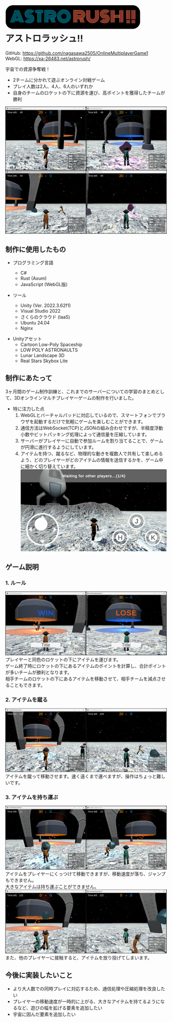 # ![ゲーム概要画像](readme_img/logo.png)<br>アストロラッシュ!!
GitHub: https://github.com/nagasawa2505/OnlineMultiplayerGame1
<br> 
WebGL: https://xa-26483.net/astrorush/
<br>

宇宙での資源争奪戦！
- 2チームに分かれて遊ぶオンライン対戦ゲーム
- プレイ人数は2人、4人、6人のいずれか
- 自身のチームのロケットの下に資源を運び、高ポイントを獲得したチームが勝利

![ゲーム概要画像](readme_img/multiplayers.png)
## 制作に使用したもの
- プログラミング言語
  - C#
  - Rust (Axum)
  - JavaScript (WebGL版)

- ツール
  - Unity (Ver. 2022.3.62f1)
  - Visual Studio 2022
  - さくらのクラウド (IaaS)
  - Ubuntu 24.04
  - Nginx

* Unityアセット
  - Cartoon Low-Poly Spaceship
  - LOW POLY ASTRONAULTS
  - Lunar Landscape 3D
  - Real Stars Skybox Lite

## 制作にあたって
3ヶ月間のゲーム制作訓練と、これまでのサーバーについての学習のまとめとして、3Dオンラインマルチプレイヤーゲームの制作を行いました。
- 特に注力した点
  1. WebGLとバーチャルパッドに対応しているので、スマートフォンでブラウザを起動するだけで気軽にゲームを楽しむことができます。
  2. 通信方法はWebSocket(TCP)とJSONの組み合わせですが、半精度浮動小数やビットパッキング処理によって通信量を圧縮しています。
  3. サーバーがプレイヤーに自動で参加ルームを割り当てることで、ゲームが円滑に進行するようにしています。
  4. アイテムを持つ、蹴るなど、物理的な動きを複数人で共有して楽しめるよう、どのプレイヤーがどのアイテムの情報を送信するかを、ゲーム中に細かく切り替えています。
![ゲーム概要画像](readme_img/mobile.jpeg)


## ゲーム説明
### 1. ルール
![企画画像2](readme_img/result.png)
プレイヤーと同色のロケットの下にアイテムを運びます。<br>
ゲーム終了時にロケットの下にあるアイテムのポイントを計算し、合計ポイントが多いチームが勝利となります。<br>
相手チームのロケットの下にあるアイテムを移動させて、相手チームを減点させることもできます。

### 2. アイテムを蹴る
![企画画像1](readme_img/kick.png)
アイテムを蹴って移動させます。速く遠くまで運べますが、操作はちょっと難しいです。

### 3. アイテムを持ち運ぶ
![企画画像2](readme_img/hold.png)
アイテムをプレイヤーにくっつけて移動できますが、移動速度が落ち、ジャンプもできません。<br>
大きなアイテムは持ち運ぶことができません。
![企画画像2](readme_img/throw.png)
また、他のプレイヤーに接触すると、アイテムを放り投げてしまいます。

## 今後に実装したいこと
- より大人数での同時プレイに対応するため、通信処理や圧縮処理を改良したい
- プレイヤーの移動速度が一時的に上がる、大きなアイテムを持てるようになるなど、遊びの幅を拡げる要素を追加したい
- 宇宙に因んだ要素を追加したい
